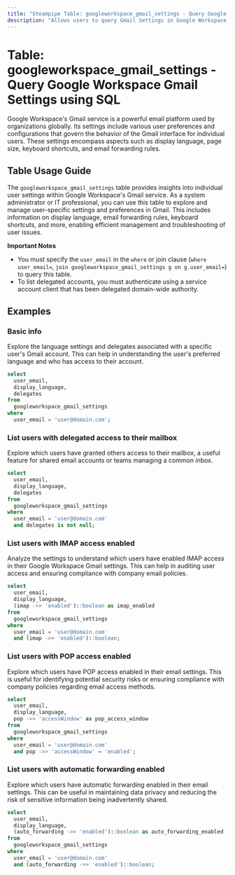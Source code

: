 ```yaml
---
title: "Steampipe Table: googleworkspace_gmail_settings - Query Google Workspace Gmail Settings using SQL"
description: "Allows users to query Gmail Settings in Google Workspace, providing insights into individual user settings and preferences within Gmail."
---
```


# Table: googleworkspace_gmail_settings - Query Google Workspace Gmail Settings using SQL

Google Workspace's Gmail service is a powerful email platform used by organizations globally. Its settings include various user preferences and configurations that govern the behavior of the Gmail interface for individual users. These settings encompass aspects such as display language, page size, keyboard shortcuts, and email forwarding rules.

## Table Usage Guide

The `googleworkspace_gmail_settings` table provides insights into individual user settings within Google Workspace's Gmail service. As a system administrator or IT professional, you can use this table to explore and manage user-specific settings and preferences in Gmail. This includes information on display language, email forwarding rules, keyboard shortcuts, and more, enabling efficient management and troubleshooting of user issues.

**Important Notes**
- You must specify the `user_email` in the `where` or join clause (`where user_email=`, `join googleworkspace_gmail_settings g on g.user_email=`) to query this table.
- To list delegated accounts, you must authenticate using a service account client that has been delegated domain-wide authority.

## Examples

### Basic info
Explore the language settings and delegates associated with a specific user's Gmail account. This can help in understanding the user's preferred language and who has access to their account.

```sql
select
  user_email,
  display_language,
  delegates
from
  googleworkspace_gmail_settings
where
  user_email = 'user@domain.com';
```

### List users with delegated access to their mailbox
Explore which users have granted others access to their mailbox, a useful feature for shared email accounts or teams managing a common inbox.

```sql
select
  user_email,
  display_language,
  delegates
from
  googleworkspace_gmail_settings
where
  user_email = 'user@domain.com'
  and delegates is not null;
```

### List users with IMAP access enabled
Analyze the settings to understand which users have enabled IMAP access in their Google Workspace Gmail settings. This can help in auditing user access and ensuring compliance with company email policies.

```sql
select
  user_email,
  display_language,
  (imap ->> 'enabled')::boolean as imap_enabled
from
  googleworkspace_gmail_settings
where
  user_email = 'user@domain.com'
  and (imap ->> 'enabled')::boolean;
```

### List users with POP access enabled
Explore which users have POP access enabled in their email settings. This is useful for identifying potential security risks or ensuring compliance with company policies regarding email access methods.

```sql
select
  user_email,
  display_language,
  pop ->> 'accessWindow' as pop_access_window
from
  googleworkspace_gmail_settings
where
  user_email = 'user@domain.com'
  and pop ->> 'accessWindow' = 'enabled';
```

### List users with automatic forwarding enabled
Explore which users have automatic forwarding enabled in their email settings. This can be useful in maintaining data privacy and reducing the risk of sensitive information being inadvertently shared.

```sql
select
  user_email,
  display_language,
  (auto_forwarding ->> 'enabled')::boolean as auto_forwarding_enabled
from
  googleworkspace_gmail_settings
where
  user_email = 'user@domain.com'
  and (auto_forwarding ->> 'enabled')::boolean;
```